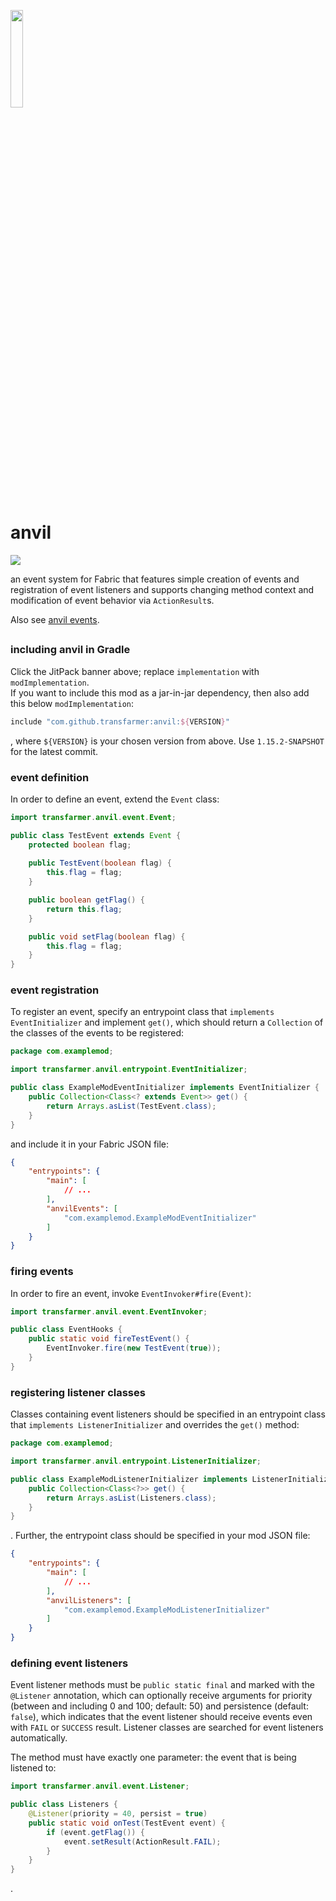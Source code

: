 <img src="https://raw.githubusercontent.com/transfarmer/anvil/1.15.2/src/main/resources/assets/anvil/logo.png" width="20%"></img>

# anvil

[![](https://jitpack.io/v/transfarmer/anvil.svg)](https://jitpack.io/#transfarmer/anvil)

an event system for Fabric that features simple creation of events and registration of event listeners
and supports changing method context and modification of event behavior via `ActionResult`s.

Also see [anvil events](https://github.com/transfarmer/anvilevents).

##
### including anvil in Gradle
Click the JitPack banner above; replace `implementation` with `modImplementation`.<br>
If you want to include this mod as a jar-in-jar dependency, then also add this below `modImplementation`:
```groovy
include "com.github.transfarmer:anvil:${VERSION}"
```
, where `${VERSION}` is your chosen version from above. Use `1.15.2-SNAPSHOT` for the latest commit.

### event definition
In order to define an event, extend the `Event` class:
```java
import transfarmer.anvil.event.Event;

public class TestEvent extends Event {
    protected boolean flag;
    
    public TestEvent(boolean flag) {
        this.flag = flag;
    }

    public boolean getFlag() {
        return this.flag;
    }

    public void setFlag(boolean flag) {
        this.flag = flag;
    }
}
```

### event registration
To register an event, specify an entrypoint class that `implements EventInitializer`
and implement `get()`, which should return a `Collection` of the classes of the events to be registered:
```java
package com.examplemod;

import transfarmer.anvil.entrypoint.EventInitializer;

public class ExampleModEventInitializer implements EventInitializer {
    public Collection<Class<? extends Event>> get() {
        return Arrays.asList(TestEvent.class);
    }   
}
```
and include it in your Fabric JSON file:
```json
{
    "entrypoints": {
        "main": [
            // ...
        ],
        "anvilEvents": [
            "com.examplemod.ExampleModEventInitializer"
        ]
    }
}
```

### firing events
In order to fire an event, invoke `EventInvoker#fire(Event)`:
```java
import transfarmer.anvil.event.EventInvoker;

public class EventHooks {
    public static void fireTestEvent() {
        EventInvoker.fire(new TestEvent(true));
    }
}
```

### registering listener classes
Classes containing event listeners should be specified in an entrypoint class that `implements ListenerInitializer`
and overrides the `get()` method:
```java
package com.examplemod;

import transfarmer.anvil.entrypoint.ListenerInitializer;

public class ExampleModListenerInitializer implements ListenerInitializer {
    public Collection<Class<?>> get() {
        return Arrays.asList(Listeners.class);
    }   
}
```
. Further, the entrypoint class should be specified in your mod JSON file:
```json
{
    "entrypoints": {
        "main": [
            // ...
        ],
        "anvilListeners": [
            "com.examplemod.ExampleModListenerInitializer"
        ]
    }
}
```

### defining event listeners
Event listener methods must be `public static final` and marked with the `@Listener` annotation,
which can optionally receive arguments for priority (between and including 0 and 100; default: 50)
and persistence (default: `false`), which indicates that the event listener should receive events
even with `FAIL` or `SUCCESS` result. Listener classes are searched for event listeners automatically.

The method must have exactly one parameter: the event that is being listened to:
```java
import transfarmer.anvil.event.Listener;

public class Listeners {
    @Listener(priority = 40, persist = true)
    public static void onTest(TestEvent event) {
        if (event.getFlag()) {
            event.setResult(ActionResult.FAIL);
        }
    }
}
```
.
